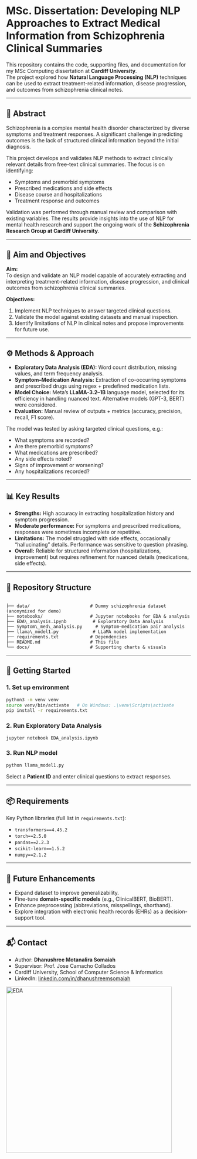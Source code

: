 
# MSc. Dissertation: Developing NLP Approaches to Extract Medical Information from Schizophrenia Clinical Summaries

This repository contains the code, supporting files, and documentation for my MSc Computing dissertation at **Cardiff University**.  
The project explored how **Natural Language Processing (NLP)** techniques can be used to extract treatment-related information, disease progression, and outcomes from schizophrenia clinical notes.

---

## 📖 Abstract

Schizophrenia is a complex mental health disorder characterized by diverse symptoms and treatment responses. A significant challenge in predicting outcomes is the lack of structured clinical information beyond the initial diagnosis.  

This project develops and validates NLP methods to extract clinically relevant details from free-text clinical summaries. The focus is on identifying:

- Symptoms and premorbid symptoms  
- Prescribed medications and side effects  
- Disease course and hospitalizations  
- Treatment response and outcomes  

Validation was performed through manual review and comparison with existing variables. The results provide insights into the use of NLP for mental health research and support the ongoing work of the **Schizophrenia Research Group at Cardiff University**.

---

## 🎯 Aim and Objectives

**Aim:**  
To design and validate an NLP model capable of accurately extracting and interpreting treatment-related information, disease progression, and clinical outcomes from schizophrenia clinical summaries.

**Objectives:**
1. Implement NLP techniques to answer targeted clinical questions.  
2. Validate the model against existing datasets and manual inspection.  
3. Identify limitations of NLP in clinical notes and propose improvements for future use.

---

## ⚙️ Methods & Approach

- **Exploratory Data Analysis (EDA):** Word count distribution, missing values, and term frequency analysis.  
- **Symptom–Medication Analysis:** Extraction of co-occurring symptoms and prescribed drugs using regex + predefined medication lists.  
- **Model Choice:** Meta’s **LLaMA-3.2–1B** language model, selected for its efficiency in handling nuanced text. Alternative models (GPT-3, BERT) were considered.  
- **Evaluation:** Manual review of outputs + metrics (accuracy, precision, recall, F1 score).  

The model was tested by asking targeted clinical questions, e.g.:
- What symptoms are recorded?  
- Are there premorbid symptoms?  
- What medications are prescribed?  
- Any side effects noted?  
- Signs of improvement or worsening?  
- Any hospitalizations recorded?

---

## 📊 Key Results

- **Strengths:** High accuracy in extracting hospitalization history and symptom progression.  
- **Moderate performance:** For symptoms and prescribed medications, responses were sometimes incomplete or repetitive.  
- **Limitations:** The model struggled with side effects, occasionally “hallucinating” details. Performance was sensitive to question phrasing.  
- **Overall:** Reliable for structured information (hospitalizations, improvement) but requires refinement for nuanced details (medications, side effects).

---

## 📂 Repository Structure

```

├── data/                       # Dummy schizophrenia dataset (anonymized for demo)
├── notebooks/                  # Jupyter notebooks for EDA & analysis
├── EDA\_analysis.ipynb          # Exploratory Data Analysis
├── Symptom\_med\_analysis.py     # Symptom–medication pair analysis
├── llama\_model1.py             # LLaMA model implementation
├── requirements.txt            # Dependencies
├── README.md                   # This file
└── docs/                       # Supporting charts & visuals

````

---

## 🚀 Getting Started

### 1. Set up environment
```bash
python3 -m venv venv
source venv/bin/activate   # On Windows: .\venv\Scripts\activate
pip install -r requirements.txt
````

### 2. Run Exploratory Data Analysis

```bash
jupyter notebook EDA_analysis.ipynb
```

### 3. Run NLP model

```bash
python llama_model1.py
```

Select a **Patient ID** and enter clinical questions to extract responses.

---

## 📦 Requirements

Key Python libraries (full list in `requirements.txt`):

* `transformers==4.45.2`
* `torch==2.5.0`
* `pandas==2.2.3`
* `scikit-learn==1.5.2`
* `numpy==2.1.2`

---

## 🔮 Future Enhancements

* Expand dataset to improve generalizability.
* Fine-tune **domain-specific models** (e.g., ClinicalBERT, BioBERT).
* Enhance preprocessing (abbreviations, misspellings, shorthand).
* Explore integration with electronic health records (EHRs) as a decision-support tool.

---

## 📬 Contact

* Author: **Dhanushree Motanalira Somaiah**
* Supervisor: Prof. Jose Camacho Collados
* Cardiff University, School of Computer Science & Informatics
* LinkedIn: [linkedin.com/in/dhanushreemsomaiah](https://www.linkedin.com/in/dhanushreemsomaiah)



<img width="452" alt="EDA" src="https://github.com/user-attachments/assets/6ec490af-adff-49c6-abdc-2e2da8f3fff0" />
